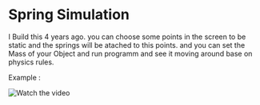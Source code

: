 # Spring Simulation
I Build this 4 years ago.
you can choose some points in the screen to be static and the springs will be atached to this points. and you can set the Mass of your Object and run programm and see it moving around base on physics rules.

Example : 


![Watch the video](https://dl.dropboxusercontent.com/s/572skqcatq106nb/ezgif.com-gif-maker.gif?dl=0)
